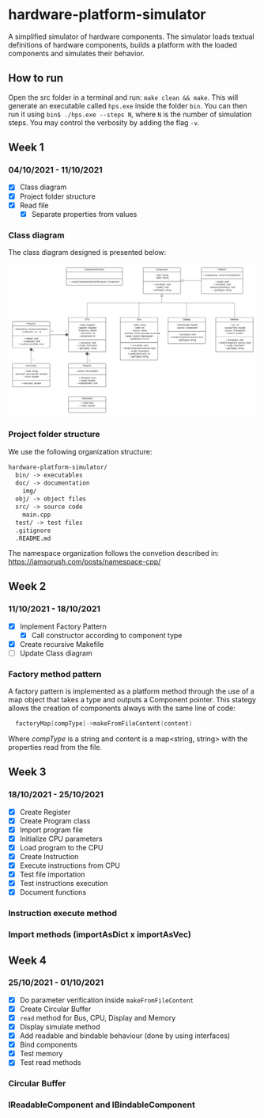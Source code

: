 # hardware-platform-simulator
A simplified simulator of hardware components. The simulator loads textual definitions of hardware components, builds a platform with the loaded components and simulates their behavior.

## How to run
Open the src folder in a terminal and run: ```make clean && make```. This will generate an executable called ```hps.exe``` inside the folder ```bin```. You can then run it using ```bin$ ./hps.exe --steps N```, where ```N``` is the number of simulation steps. You may control the verbosity by adding the flag ```-v```.

## Week 1
### 04/10/2021 - 11/10/2021

- [x] Class diagram
- [x] Project folder structure
- [x] Read file
  - [x] Separate properties from values
  
### **Class diagram**
The class diagram designed is presented below:

![Getting Started](./doc/img/classDiagram.png)

### **Project folder structure**
We use the following organization structure:

```
hardware-platform-simulator/
  bin/ -> executables
  doc/ -> documentation
    img/
  obj/ -> object files
  src/ -> source code
    main.cpp
  test/ -> test files
  .gitignore
  .README.md
```

The namespace organization follows the convetion described in: https://iamsorush.com/posts/namespace-cpp/

## Week 2
### 11/10/2021 - 18/10/2021

- [x] Implement Factory Pattern
  - [x] Call constructor according to component type
- [x] Create recursive Makefile
- [ ] Update Class diagram

### Factory method pattern  
A factory pattern is implemented as a platform method through the use of a map object that takes a type and outputs a Component pointer. This stategy allows the creation of components always with the same line of code:

```cpp
  factoryMap[compType]->makeFromFileContent(content)
```

Where *compType* is a string and content is a map<string, string> with the properties read from the file.

## Week 3
### 18/10/2021 - 25/10/2021

- [x] Create Register
- [x] Create Program class
- [x] Import program file
- [x] Initialize CPU parameters
- [x] Load program to the CPU
- [x] Create Instruction
- [x] Execute instructions from CPU
- [x] Test file importation
- [x] Test instructions execution
- [x] Document functions

### Instruction execute method

### Import methods (importAsDict x importAsVec)

## Week 4
### 25/10/2021 - 01/10/2021

- [x] Do parameter verification inside `makeFromFileContent`
- [x] Create Circular Buffer
- [x] `read` method for Bus, CPU, Display and Memory
- [x] Display simulate method
- [x] Add readable and bindable behaviour (done by using interfaces)
- [x] Bind components
- [x] Test memory
- [x] Test read methods

### Circular Buffer

### IReadableComponent and IBindableComponent
